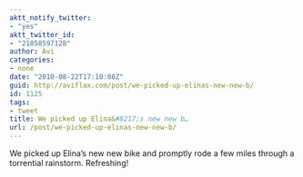 ```yaml
---
aktt_notify_twitter:
- "yes"
aktt_twitter_id:
- "21858597128"
author: Avi
categories:
- none
date: "2010-08-22T17:10:08Z"
guid: http://aviflax.com/post/we-picked-up-elinas-new-new-b/
id: 1125
tags:
- tweet
title: We picked up Elina&#8217;s new new b…
url: /post/we-picked-up-elinas-new-new-b/
---
```

We picked up Elina&#8217;s new new bike and promptly rode a few miles through a torrential rainstorm. Refreshing!